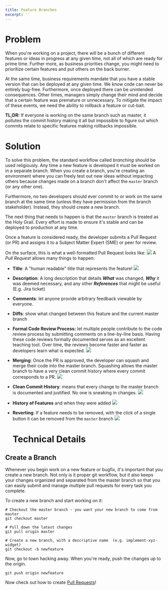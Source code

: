 ```yaml
---
title: Feature Branches
excerpt: ''
---
```


# Problem

When you're working on a project, there will be a bunch of different features or ideas in progress at any given time, not all of which are ready for prime time. Further more, as business priorities change, you might need to prioritize certain features and put others on the back burner.

At the same time, business requirements mandate that you have a stable version that can be deployed at any given time. We know code can never be entirely bug-free. Furthermore, once deployed there can be unintended consequences. Other times, managers simply change their mind and decide that a certain feature was premature or unnecessary. To mitigate the impact of these events, we need the ability to rollback a feature or cut-bait.

**TL;DR:** If everyone is working on the same branch such as master, it pollutes the commit history making it all but impossible to figure out which commits relate to specific features making rollbacks impossible.

# Solution

To solve this problem, the standard workflow called _branching_ should be used religiously. Any time a new feature is developed it must be worked on in a separate branch. When you create a branch, you're creating an environment where you can freely test out new ideas without impacting others because changes made on a branch don't affect the `master` branch (or any other one).

Furthermore, no two developers should ever commit to or work on the same branch at the same time (unless they have permission from the branch stakeholder). Instead, they should create a new branch.

The next thing that needs to happen is that the `master` branch is treated as the Holy Grail. Every effort is made to ensure it's stable and can be deployed to production at any time.

Once a feature is considered ready, the developer submits a Pull Request (or PR) and assigns it to a Subject Matter Expert (SME) or peer for review.

On the surface, this is what a well-formatted Pull Request looks like: ![](/assets/e802ae2-image_3.png) A _Pull Request_ allows many things to happen:

- **Title**: A "human readable" title that represents the feature! ![](/assets/2d4fce9-image.png)
- **Description**: A long description that details **_What_** was changed, **_Why_** it was deemed necessary, and any other **_References_** that might be useful (E.g. Jira ticket)

- **Comments**: let anyone provide arbitrary feedback viewable by everyone.

- **Diffs**: show what changed between this feature and the current master branch

- **Formal Code Review Process:** let multiple people contribute to the code review process by submitting comments on a line-by-line basis. Having these code reviews formally documented serves as an excellent teaching tool. Over time, the reviews become faster and faster as developers learn what is expected. ![](/assets/9df4fad-image_2.png)

- **Merging**: Once the PR is approved, the developer can squash and merge their code into the master branch. Squashing allows the master branch to have a very clean commit history where every commit corresponds to a PR. ![](/assets/2b3e7eb-image_4.png)
- **Clean Commit History**: means that every change to the master branch is documented and justified. No one is sneaking in changes. ![](/assets/b3dae79-image_5.png)
- **History of Features** and when they were added ![](/assets/f9a3727-image_7.png)
- **Reverting**: If a feature needs to be removed, with the click of a single button it can be removed from the `master` branch ![](/assets/28887e9-image_8.png)

  # Technical Details

## Create a Branch

Whenever you begin work on a new feature or bugfix, it's important that you create a new branch. Not only is it proper git workflow, but it also keeps your changes organized and separated from the master branch so that you can easily submit and manage multiple pull requests for every task you complete.

To create a new branch and start working on it:

```
# Checkout the master branch - you want your new branch to come from master
git checkout master

# Pull down the latest changes
git pull origin master

# Create a new branch, with a descriptive name  (e.g. implement-xyz-widget)
git checkout -b newfeature
```

Now, go to town hacking away. When you're ready, push the changes up to the origin.

```
git push origin newfeature
```

Now check out how to create [Pull Requests](doc:pull-requests)!

